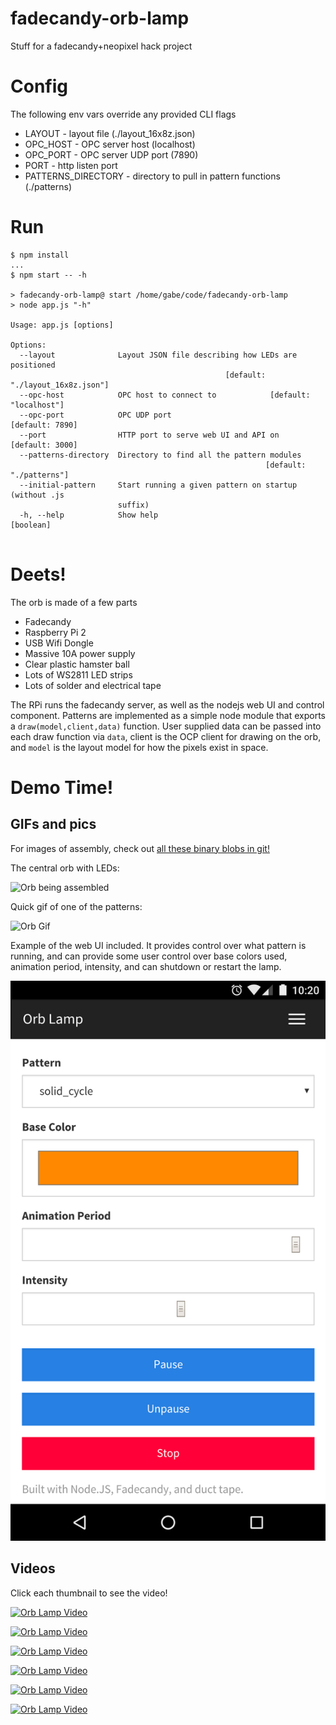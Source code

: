 # fadecandy-orb-lamp
Stuff for a fadecandy+neopixel hack project

# Config

The following env vars override any provided CLI flags

* LAYOUT - layout file (./layout_16x8z.json)
* OPC_HOST - OPC server host (localhost)
* OPC_PORT - OPC server UDP port (7890)
* PORT - http listen port
* PATTERNS_DIRECTORY - directory to pull in pattern functions (./patterns)

# Run

```
$ npm install
...
$ npm start -- -h

> fadecandy-orb-lamp@ start /home/gabe/code/fadecandy-orb-lamp
> node app.js "-h"

Usage: app.js [options]

Options:
  --layout              Layout JSON file describing how LEDs are positioned
                                                [default: "./layout_16x8z.json"]
  --opc-host            OPC host to connect to            [default: "localhost"]
  --opc-port            OPC UDP port                             [default: 7890]
  --port                HTTP port to serve web UI and API on     [default: 3000]
  --patterns-directory  Directory to find all the pattern modules
                                                         [default: "./patterns"]
  --initial-pattern     Start running a given pattern on startup (without .js
                        suffix)
  -h, --help            Show help                                      [boolean]


```

# Deets!

The orb is made of a few parts
* Fadecandy
* Raspberry Pi 2
* USB Wifi Dongle
* Massive 10A power supply
* Clear plastic hamster ball
* Lots of WS2811 LED strips
* Lots of solder and electrical tape

The RPi runs the fadecandy server, as well as the nodejs web UI and control component. Patterns are implemented as a simple node module that exports a `draw(model,client,data)` function. User supplied data can be passed into each draw function via `data`, client is the OCP client for drawing on the orb, and `model` is the layout model for how the pixels exist in space.

# Demo Time!

## GIFs and pics

For images of assembly, check out [all these binary blobs in git!](https://github.com/byxorna/fadecandy-orb-lamp/tree/master/images)

The central orb with LEDs:

![Orb being assembled](https://67.media.tumblr.com/41319c58181af70b657ea51ce22f9b04/tumblr_o1jj0wGjIN1suda6jo1_1280.gif)

Quick gif of one of the patterns:

![Orb Gif](https://67.media.tumblr.com/bad5ecad38fd4f0ad5e198a64c960325/tumblr_o3cfvjADXQ1suda6jo1_r1_400.gif)

Example of the web UI included. It provides control over what pattern is running, and can provide some user control over base colors used, animation period, intensity, and can shutdown or restart the lamp.

![Web UI](https://raw.githubusercontent.com/byxorna/fadecandy-orb-lamp/master/images/Screenshot_20160703-102027.png)


## Videos

Click each thumbnail to see the video!

[![Orb Lamp Video](http://img.youtube.com/vi/iKaMXoh2JyU/0.jpg)](http://www.youtube.com/watch?v=iKaMXoh2JyU)

[![Orb Lamp Video](http://img.youtube.com/vi/lEtLCduEgj4/0.jpg)](http://www.youtube.com/watch?v=lEtLCduEgj4)

[![Orb Lamp Video](http://img.youtube.com/vi/9Epn-c5ENxA/0.jpg)](http://www.youtube.com/watch?v=9Epn-c5ENxA)

[![Orb Lamp Video](http://img.youtube.com/vi/KWW0QkA8xVI/0.jpg)](http://www.youtube.com/watch?v=KWW0QkA8xVI)

[![Orb Lamp Video](http://img.youtube.com/vi/ZDA5kHAtc8I/0.jpg)](http://www.youtube.com/watch?v=ZDA5kHAtc8I)

[![Orb Lamp Video](http://img.youtube.com/vi/154zMtVKbKg/0.jpg)](http://www.youtube.com/watch?v=154zMtVKbKg)


